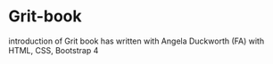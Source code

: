 # Grit-book
introduction of Grit book has written with Angela Duckworth  (FA) with HTML, CSS, Bootstrap 4
